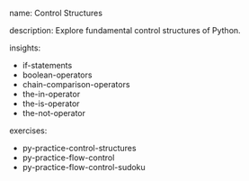 name: Control Structures

description: Explore fundamental control structures of Python.

insights:

- if-statements
- boolean-operators
- chain-comparison-operators
- the-in-operator
- the-is-operator
- the-not-operator

exercises:

- py-practice-control-structures
- py-practice-flow-control
- py-practice-flow-control-sudoku
